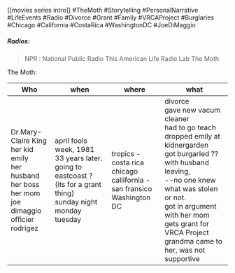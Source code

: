 [[movies series intro]]
#TheMoth #Storytelling #PersonalNarrative #LifeEvents #Radio #Divorce #Grant #Family #VRCAProject #Burglaries #Chicago #California #CostaRica #WashingtonDC #JoeDiMaggio
##### Radios:

> NPR : National Public Radio
> This American Life
> Radio Lab
> The Moth


The Moth:

| Who                                                                                                                         | when                                                                                                                                     | where                                                                                | what                                                                                                                                                                                                                                                                                                |
| --------------------------------------------------------------------------------------------------------------------------- | ---------------------------------------------------------------------------------------------------------------------------------------- | ------------------------------------------------------------------------------------ | --------------------------------------------------------------------------------------------------------------------------------------------------------------------------------------------------------------------------------------------------------------------------------------------------- |
| Dr.Mary-Claire King<br />her kid emily<br />her husband<br />her boss<br />her mom <br />joe dimaggio<br/>officier rodrigez | april fools week, 1981<br />33 years later.<br />going to eastcoast ? (its for a grant thing)<br />sunday night<br />monday<br />tuesday | tropics - costa rica<br />chicago<br />callifornia - san fransico<br />Washington DC | divorce<br />gave new vacum cleaner<br />had to go teach<br />dropped emily at kidnergarden<br />got burgarled ?? with husband leaving, <br />--no one knew what was stolen or not.<br />got in argument with her mom<br />gets grant for VRCA Project<br />grandma came to her, was not supportive |
